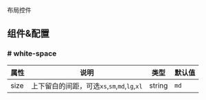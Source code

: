 
布局控件

## 组件&配置

### # white-space

属性 | 说明 | 类型 | 默认值
----|-----|------|------
size |  上下留白的间距，可选`xs`,`sm`,`md`,`lg`,`xl`  | string | `md`
